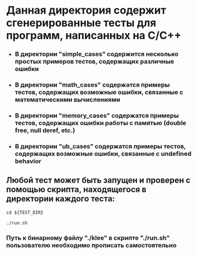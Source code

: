 # Данная директория содержит сгенерированные тесты для программ, написанных на C/C++

- ### В директории "simple_cases" содержится несколько простых примеров тестов, содержащих различные ошибки
- ### В директории "math_cases" содержатся примеры тестов, содержащих возможные ошибки, связанные с математическими вычислениями
- ### В директории "memory_cases" содержатся примеры тестов, содержащих ошибки работы с памятью (double free, null deref, etc.)
- ### В директории "ub_cases" содержатся примеры тестов, содержащих возможные ошибки, связанные с undefined behavior

## Любой тест может быть запущен и проверен с помощью скрипта, находящегося в директории каждого теста:
```
cd ${TEST_DIR}
```
```
./run.sh
```

### Путь к бинарному файлу "./klee" в скрипте "./run.sh" пользователю необходимо прописать самостоятельно